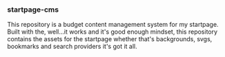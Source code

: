 ### startpage-cms
This repository is a budget content management system for my startpage. Built with the, well...it works and it's good enough mindset,
this repository contains the assets for the startpage whether that's backgrounds, svgs, bookmarks and search providers it's got it all.
